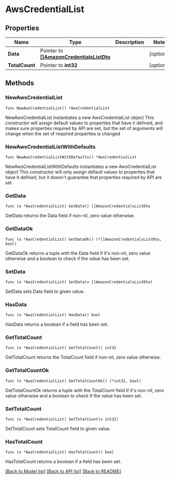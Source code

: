 # AwsCredentialList

## Properties

Name | Type | Description | Notes
------------ | ------------- | ------------- | -------------
**Data** | Pointer to [**[]AmazonCredentialsListDto**](AmazonCredentialsListDto.md) |  | [optional] 
**TotalCount** | Pointer to **int32** |  | [optional] 

## Methods

### NewAwsCredentialList

`func NewAwsCredentialList() *AwsCredentialList`

NewAwsCredentialList instantiates a new AwsCredentialList object
This constructor will assign default values to properties that have it defined,
and makes sure properties required by API are set, but the set of arguments
will change when the set of required properties is changed

### NewAwsCredentialListWithDefaults

`func NewAwsCredentialListWithDefaults() *AwsCredentialList`

NewAwsCredentialListWithDefaults instantiates a new AwsCredentialList object
This constructor will only assign default values to properties that have it defined,
but it doesn't guarantee that properties required by API are set

### GetData

`func (o *AwsCredentialList) GetData() []AmazonCredentialsListDto`

GetData returns the Data field if non-nil, zero value otherwise.

### GetDataOk

`func (o *AwsCredentialList) GetDataOk() (*[]AmazonCredentialsListDto, bool)`

GetDataOk returns a tuple with the Data field if it's non-nil, zero value otherwise
and a boolean to check if the value has been set.

### SetData

`func (o *AwsCredentialList) SetData(v []AmazonCredentialsListDto)`

SetData sets Data field to given value.

### HasData

`func (o *AwsCredentialList) HasData() bool`

HasData returns a boolean if a field has been set.

### GetTotalCount

`func (o *AwsCredentialList) GetTotalCount() int32`

GetTotalCount returns the TotalCount field if non-nil, zero value otherwise.

### GetTotalCountOk

`func (o *AwsCredentialList) GetTotalCountOk() (*int32, bool)`

GetTotalCountOk returns a tuple with the TotalCount field if it's non-nil, zero value otherwise
and a boolean to check if the value has been set.

### SetTotalCount

`func (o *AwsCredentialList) SetTotalCount(v int32)`

SetTotalCount sets TotalCount field to given value.

### HasTotalCount

`func (o *AwsCredentialList) HasTotalCount() bool`

HasTotalCount returns a boolean if a field has been set.


[[Back to Model list]](../README.md#documentation-for-models) [[Back to API list]](../README.md#documentation-for-api-endpoints) [[Back to README]](../README.md)


